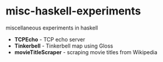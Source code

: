 # misc-haskell-experiments
miscellaneous experiments in haskell
- **TCPEcho** - TCP echo server
- **Tinkerbell** - Tinkerbell map using Gloss
- **movieTitleScraper** - scraping movie titles from Wikipedia

